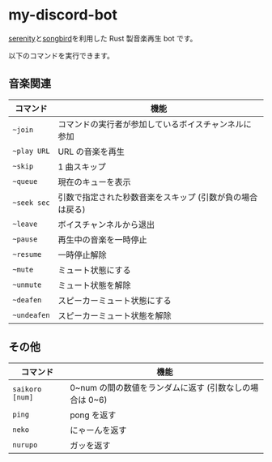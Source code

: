 # my-discord-bot

[serenity](https://github.com/serenity-rs/serenity)と[songbird](https://github.com/serenity-rs/songbird)を利用した Rust 製音楽再生 bot です。

以下のコマンドを実行できます。

## 音楽関連

| コマンド    | 機能                                                      |
| ----------- | --------------------------------------------------------- |
| `~join`     | コマンドの実行者が参加しているボイスチャンネルに参加      |
| `~play URL` | URL の音楽を再生                                          |
| `~skip`     | 1 曲スキップ                                              |
| `~queue`    | 現在のキューを表示                                        |
| `~seek sec` | 引数で指定された秒数音楽をスキップ (引数が負の場合は戻る) |
| `~leave`    | ボイスチャンネルから退出                                  |
| `~pause`    | 再生中の音楽を一時停止                                    |
| `~resume`   | 一時停止解除                                              |
| `~mute`     | ミュート状態にする                                        |
| `~unmute`   | ミュート状態を解除                                        |
| `~deafen`   | スピーカーミュート状態にする                              |
| `~undeafen` | スピーカーミュート状態を解除                              |

## その他

| コマンド        | 機能                                                      |
| --------------- | --------------------------------------------------------- |
| `saikoro [num]` | 0\~num の間の数値をランダムに返す (引数なしの場合は 0\~6) |
| `ping`          | pong を返す                                               |
| `neko`          | にゃーんを返す                                            |
| `nurupo`        | ガッを返す                                                |
